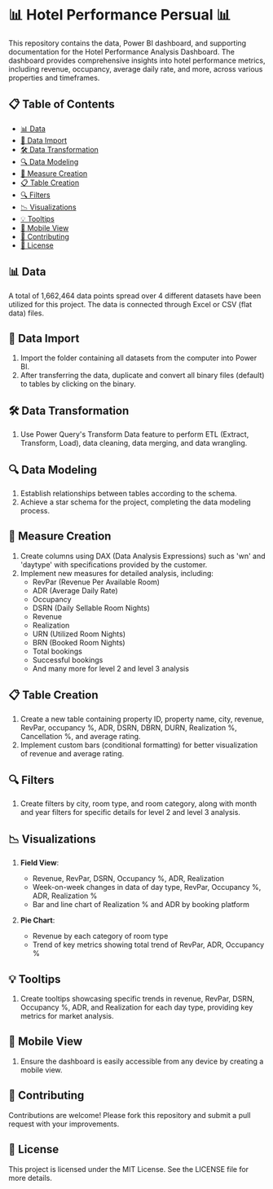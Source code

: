 # 📊 Hotel Performance Persual 📊

This repository contains the data, Power BI dashboard, and supporting documentation for the Hotel Performance Analysis Dashboard. The dashboard provides comprehensive insights into hotel performance metrics, including revenue, occupancy, average daily rate, and more, across various properties and timeframes.

## 📋 Table of Contents
- [📊 Data](#data)
- [📂 Data Import](#data-import)
- [🛠️ Data Transformation](#data-transformation)
- [🔍 Data Modeling](#data-modeling)
- [📏 Measure Creation](#measure-creation)
- [📋 Table Creation](#table-creation)
- [🔍 Filters](#filters)
- [📉 Visualizations](#visualizations)
- [💡 Tooltips](#tooltips)
- [📱 Mobile View](#mobile-view)
- [🤝 Contributing](#contributing)
- [📜 License](#license)

## 📊 Data
A total of 1,662,464 data points spread over 4 different datasets have been utilized for this project. The data is connected through Excel or CSV (flat data) files.

## 📂 Data Import
1. Import the folder containing all datasets from the computer into Power BI.
2. After transferring the data, duplicate and convert all binary files (default) to tables by clicking on the binary.

## 🛠️ Data Transformation
1. Use Power Query's Transform Data feature to perform ETL (Extract, Transform, Load), data cleaning, data merging, and data wrangling.

## 🔍 Data Modeling
1. Establish relationships between tables according to the schema.
2. Achieve a star schema for the project, completing the data modeling process.

## 📏 Measure Creation
1. Create columns using DAX (Data Analysis Expressions) such as 'wn' and 'daytype' with specifications provided by the customer.
2. Implement new measures for detailed analysis, including:
   - RevPar (Revenue Per Available Room)
   - ADR (Average Daily Rate)
   - Occupancy
   - DSRN (Daily Sellable Room Nights)
   - Revenue
   - Realization
   - URN (Utilized Room Nights)
   - BRN (Booked Room Nights)
   - Total bookings
   - Successful bookings
   - And many more for level 2 and level 3 analysis

## 📋 Table Creation
1. Create a new table containing property ID, property name, city, revenue, RevPar, occupancy %, ADR, DSRN, DBRN, DURN, Realization %, Cancellation %, and average rating.
2. Implement custom bars (conditional formatting) for better visualization of revenue and average rating.

## 🔍 Filters
1. Create filters by city, room type, and room category, along with month and year filters for specific details for level 2 and level 3 analysis.

## 📉 Visualizations
1. **Field View**:
   - Revenue, RevPar, DSRN, Occupancy %, ADR, Realization
   - Week-on-week changes in data of day type, RevPar, Occupancy %, ADR, Realization %
   - Bar and line chart of Realization % and ADR by booking platform

2. **Pie Chart**:
   - Revenue by each category of room type
   - Trend of key metrics showing total trend of RevPar, ADR, Occupancy %

## 💡 Tooltips
1. Create tooltips showcasing specific trends in revenue, RevPar, DSRN, Occupancy %, ADR, and Realization for each day type, providing key metrics for market analysis.

## 📱 Mobile View
1. Ensure the dashboard is easily accessible from any device by creating a mobile view.

## 🤝 Contributing
Contributions are welcome! Please fork this repository and submit a pull request with your improvements.

## 📜 License
This project is licensed under the MIT License. See the LICENSE file for more details.

